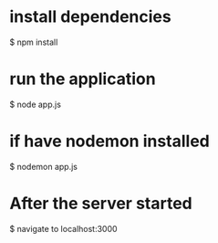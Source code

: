 # install dependencies
$ npm install

# run the application
$ node app.js

# if have nodemon installed
$ nodemon app.js

# After the server started
$ navigate to localhost:3000
